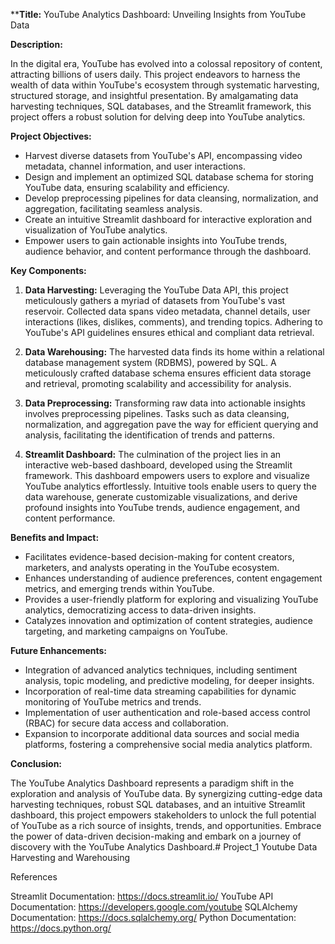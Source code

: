 ****Title:** YouTube Analytics Dashboard: Unveiling Insights from YouTube Data

**Description:**

In the digital era, YouTube has evolved into a colossal repository of content, attracting billions of users daily. This project endeavors to harness the wealth of data within YouTube's ecosystem through systematic harvesting, structured storage, and insightful presentation. By amalgamating data harvesting techniques, SQL databases, and the Streamlit framework, this project offers a robust solution for delving deep into YouTube analytics.

**Project Objectives:**

- Harvest diverse datasets from YouTube's API, encompassing video metadata, channel information, and user interactions.
- Design and implement an optimized SQL database schema for storing YouTube data, ensuring scalability and efficiency.
- Develop preprocessing pipelines for data cleansing, normalization, and aggregation, facilitating seamless analysis.
- Create an intuitive Streamlit dashboard for interactive exploration and visualization of YouTube analytics.
- Empower users to gain actionable insights into YouTube trends, audience behavior, and content performance through the dashboard.

**Key Components:**

1. **Data Harvesting:** Leveraging the YouTube Data API, this project meticulously gathers a myriad of datasets from YouTube's vast reservoir. Collected data spans video metadata, channel details, user interactions (likes, dislikes, comments), and trending topics. Adhering to YouTube's API guidelines ensures ethical and compliant data retrieval.

2. **Data Warehousing:** The harvested data finds its home within a relational database management system (RDBMS), powered by SQL. A meticulously crafted database schema ensures efficient data storage and retrieval, promoting scalability and accessibility for analysis.

3. **Data Preprocessing:** Transforming raw data into actionable insights involves preprocessing pipelines. Tasks such as data cleansing, normalization, and aggregation pave the way for efficient querying and analysis, facilitating the identification of trends and patterns.

4. **Streamlit Dashboard:** The culmination of the project lies in an interactive web-based dashboard, developed using the Streamlit framework. This dashboard empowers users to explore and visualize YouTube analytics effortlessly. Intuitive tools enable users to query the data warehouse, generate customizable visualizations, and derive profound insights into YouTube trends, audience engagement, and content performance.

**Benefits and Impact:**

- Facilitates evidence-based decision-making for content creators, marketers, and analysts operating in the YouTube ecosystem.
- Enhances understanding of audience preferences, content engagement metrics, and emerging trends within YouTube.
- Provides a user-friendly platform for exploring and visualizing YouTube analytics, democratizing access to data-driven insights.
- Catalyzes innovation and optimization of content strategies, audience targeting, and marketing campaigns on YouTube.

**Future Enhancements:**

- Integration of advanced analytics techniques, including sentiment analysis, topic modeling, and predictive modeling, for deeper insights.
- Incorporation of real-time data streaming capabilities for dynamic monitoring of YouTube metrics and trends.
- Implementation of user authentication and role-based access control (RBAC) for secure data access and collaboration.
- Expansion to incorporate additional data sources and social media platforms, fostering a comprehensive social media analytics platform.

**Conclusion:**

The YouTube Analytics Dashboard represents a paradigm shift in the exploration and analysis of YouTube data. By synergizing cutting-edge data harvesting techniques, robust SQL databases, and an intuitive Streamlit dashboard, this project empowers stakeholders to unlock the full potential of YouTube as a rich source of insights, trends, and opportunities. Embrace the power of data-driven decision-making and embark on a journey of discovery with the YouTube Analytics Dashboard.# Project_1
Youtube Data Harvesting and Warehousing

References

Streamlit Documentation: https://docs.streamlit.io/
YouTube API Documentation: https://developers.google.com/youtube
SQLAlchemy Documentation: https://docs.sqlalchemy.org/
Python Documentation: https://docs.python.org/

